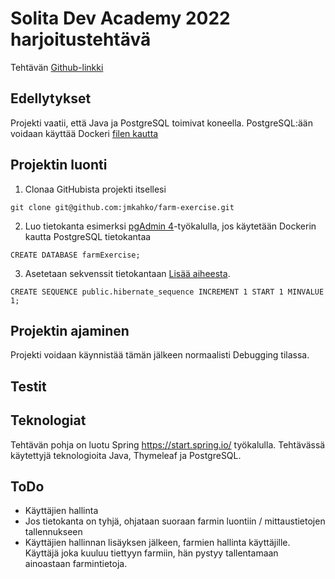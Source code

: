 # Solita Dev Academy 2022 harjoitustehtävä
Tehtävän [Github-linkki](https://github.com/solita/dev-academy-2022-exercise)


## Edellytykset
Projekti vaatii, että Java ja PostgreSQL toimivat koneella. PostgreSQL:ään voidaan käyttää Dockeri [filen kautta](https://github.com/jmkahko/farm-exercise/blob/main/Docker/docker-compose.yml) 


## Projektin luonti
1. Clonaa GitHubista projekti itsellesi
```
git clone git@github.com:jmkahko/farm-exercise.git
```

2. Luo tietokanta esimerksi [pgAdmin 4](http://localhost:5050/login?next=%2F)-työkalulla, jos käytetään Dockerin kautta PostgreSQL tietokantaa
```
CREATE DATABASE farmExercise;
```

3. Asetetaan sekvenssit tietokantaan [Lisää aiheesta](https://ntsim.uk/posts/how-to-use-hibernate-identifier-sequence-generators-properly).
```
CREATE SEQUENCE public.hibernate_sequence INCREMENT 1 START 1 MINVALUE 1;
```

## Projektin ajaminen
Projekti voidaan käynnistää tämän jälkeen normaalisti Debugging tilassa. 

## Testit

## Teknologiat
Tehtävän pohja on luotu Spring https://start.spring.io/ työkalulla. 
Tehtävässä käytettyjä teknologioita Java, Thymeleaf ja PostgreSQL.

## ToDo
- Käyttäjien hallinta
- Jos tietokanta on tyhjä, ohjataan suoraan farmin luontiin / mittaustietojen tallennukseen
- Käyttäjien hallinnan lisäyksen jälkeen, farmien hallinta käyttäjille. Käyttäjä joka kuuluu tiettyyn farmiin, hän pystyy tallentamaan ainoastaan farmintietoja.
